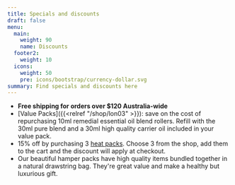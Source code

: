 ```yaml
---
title: Specials and discounts
draft: false
menu:
  main:
    weight: 90
    name: Discounts
  footer2:
    weight: 10
  icons:
    weight: 50
    pre: icons/bootstrap/currency-dollar.svg
summary: Find specials and discounts here
---
```

* **F﻿ree shipping for orders over $120 Australia-wide**
* \[Value Packs]({{<relref "/shop/lon03" >}}):  save on the cost of repurchasing 10ml remedial essential oil blend rollers.  Refill with the 30ml pure blend and a 30ml high quality carrier oil included in your value pack.  
* 15% off by purchasing 3 [heat packs](/shop/heat-packs-and-bath-soaks/).  Choose 3 from the shop, add them to the cart and the discount will apply at checkout.
* O﻿ur beautiful hamper packs have high quality items bundled together in a natural drawstring bag.  They're great value and make a healthy but luxurious gift.